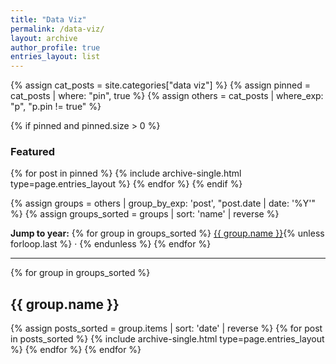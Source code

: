 ```yaml
---
title: "Data Viz"
permalink: /data-viz/
layout: archive
author_profile: true
entries_layout: list
---
```

{% assign cat_posts = site.categories["data viz"] %}
{% assign pinned = cat_posts | where: "pin", true %}
{% assign others = cat_posts | where_exp: "p", "p.pin != true" %}

{% if pinned and pinned.size > 0 %}
### Featured
{% for post in pinned %}
  {% include archive-single.html type=page.entries_layout %}
{% endfor %}
{% endif %}

{% assign groups = others | group_by_exp: 'post', "post.date | date: '%Y'" %}
{% assign groups_sorted = groups | sort: 'name' | reverse %}

<nav class="year-nav">
  <strong>Jump to year:</strong>
  {% for group in groups_sorted %}
    <a href="#{{ group.name }}">{{ group.name }}</a>{% unless forloop.last %} · {% endunless %}
  {% endfor %}
  <hr />
  </nav>

{% for group in groups_sorted %}
  <h2 id="{{ group.name }}">{{ group.name }}</h2>
  {% assign posts_sorted = group.items | sort: 'date' | reverse %}
  {% for post in posts_sorted %}
    {% include archive-single.html type=page.entries_layout %}
  {% endfor %}
{% endfor %}
